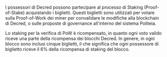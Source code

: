 I possessori di Decred possono partecipare al processo di Staking
(Proof-of-Stake) acquistando i biglietti. Questi biglietti sono utilizzati per
votare sulla Proof-of-Work dei miner per convalidare le modifiche alla
blockchain di Decred, o sulle proposte di governance all'interno del sistema
Politeia.

Lo staking per la verifica di PoW è ricompensato, in quanto ogni voto valido
riceve una parte della ricompensa dei blocchi Decred. In genere, in ogni blocco
sono inclusi cinque biglietti, il che significa che ogni possessore di
biglietto riceve il 6% della ricompensa di staking del blocco.
